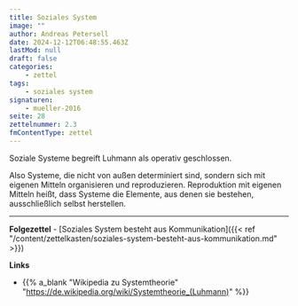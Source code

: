 ```yaml
---
title: Soziales System
image: ""
author: Andreas Petersell
date: 2024-12-12T06:48:55.463Z
lastMod: null
draft: false
categories:
    - zettel
tags:
    - soziales system
signaturen:
    - mueller-2016
seite: 28
zettelnummer: 2.3
fmContentType: zettel
---
```


Soziale Systeme begreift Luhmann als operativ geschlossen.
<!--more-->
Also Systeme, die nicht von außen determiniert sind, sondern sich mit eigenen Mitteln organisieren und reproduzieren. Reproduktion mit eigenen Mitteln heißt, dass Systeme die Elemente, aus denen sie bestehen, ausschließlich selbst herstellen.

***

**Folgezettel** - [Soziales System besteht aus Kommunikation]({{< ref "/content/zettelkasten/soziales-system-besteht-aus-kommunikation.md" >}})

**Links**

- {{% a_blank "Wikipedia zu Systemtheorie" "https://de.wikipedia.org/wiki/Systemtheorie_(Luhmann)" %}}
